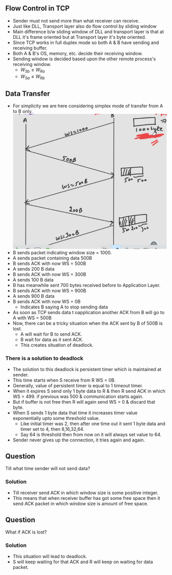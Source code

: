 ## Flow Control in TCP
- Sender must not send more than what receiver can receive.
- Just like DLL, Transport layer also do flow control by sliding window
- Main difference b/w sliding window of DLL and transport layer is that at DLL it's frame oriented but at Transport layer it's byte oriented.
- Since TCP works in full duplex mode so both A & B have sending and receiving buffer.
- Both A & B's OS, memory, etc. decide their receiving window.
- Sending window is decided based upon the other remote process's receiving window.
  - $W_{Sb} \leq W_{Ra}$
  - $W_{Sa} \leq W_{Rb}$

## Data Transfer
- For simplicity we are here considering simplex mode of transfer from A to B only.  
![Alt text](image-17.png)
- B sends packet indicating window size = 1000.
- A sends packet containing data 500B
- B sends ACK with now WS = 500B
- A sends 200 B data
- B sends ACK with now WS = 300B
- A sends 100 B data
- B has meanwhile sent 700 bytes received before to Application Layer.
- B sends ACK with now WS = 900B
- A sends 900 B data
- B sends ACK with now WS = 0B
  - Indicates B saying A to stop sending data
- As soon as TCP sends data t oapplication another ACK from B will go to A with WS = 500B 
- Now, there can be a tricky situation when the ACK sent by B of 500B is lost.
  - A will wait for B to send ACK.
  - B wait for data as it sent ACK.
  - This creates situation of deadlock.
### There is a solution to deadlock
- The solution to this deadlock is persistent timer which is maintained at sender.
- This time starts when S receive from R WS = 0B.
- Generally, value of persistent timer is equal to 1 timeout timer.
- When it expires S send only 1 byte data to R & then R send ACK in which WS = 499. if previous was 500 & communication starts again.
- But if buffer is not free then R will again send WS = 0 & discard that byte.
- When S sends 1 byte data that time it increases timer value exponentially upto some threshold value.
  - Like initial timer was 2, then after one time out it sent 1 byte data and timer set to 4, then 8,16,32,64. 
  - Say 64 is threshold then from now on it will always set value to 64.
- Sender never gives up the connection, it tries again and again.

## Question
Till what time sender will not send data?
### Solution
- Till receiver send ACK in which window size is some positive integer.
- This means that when receiver buffer has got some free space then it send ACK packet in which window size is amount of free space.
## Question
What if ACK is lost?
### Solution
- This situation will lead to deadlock.
- S will keep waiting for that ACK and R will keep on waiting for data packet.

